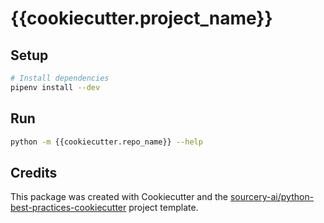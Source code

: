 # {{cookiecutter.project_name}}

## Setup
```sh
# Install dependencies
pipenv install --dev
```

## Run

```sh
python -m {{cookiecutter.repo_name}} --help
```

## Credits
This package was created with Cookiecutter and the [sourcery-ai/python-best-practices-cookiecutter](https://github.com/sourcery-ai/python-best-practices-cookiecutter) project template.
